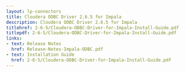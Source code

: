 ```yaml
---
layout: lp-connectors
title: Cloudera ODBC Driver 2.6.5 for Impala
description: Cloudera ODBC Driver 2.6.5 for Impala
titlehref: 2-6-5/Cloudera-ODBC-Driver-for-Impala-Install-Guide.pdf
titlepdf: 2-6-5/Cloudera-ODBC-Driver-for-Impala-Install-Guide.pdf
links:
- text: Release Notes
  href: Release-Notes-Impala-ODBC.pdf
- text: Installation Guide
  href: 2-6-5/Cloudera-ODBC-Driver-for-Impala-Install-Guide.pdf
---
```

